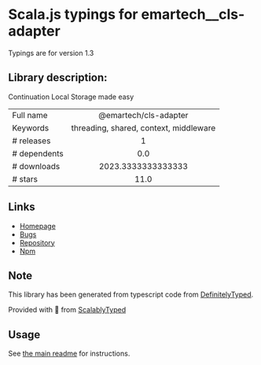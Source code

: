 
# Scala.js typings for emartech__cls-adapter

Typings are for version 1.3

## Library description:
Continuation Local Storage made easy

|                    |                 |
| ------------------ | :-------------: |
| Full name          | @emartech/cls-adapter |
| Keywords           | threading, shared, context, middleware |
| # releases         | 1 |
| # dependents       | 0.0 |
| # downloads        | 2023.3333333333333 |
| # stars            | 11.0 |

## Links
- [Homepage](https://github.com/emartech/cls-adapter#readme)
- [Bugs](https://github.com/emartech/cls-adapter/issues)
- [Repository](https://github.com/emartech/cls-adapter)
- [Npm](https://www.npmjs.com/package/%40emartech%2Fcls-adapter)
    


## Note
This library has been generated from typescript code from [DefinitelyTyped](https://definitelytyped.org).

Provided with :purple_heart: from [ScalablyTyped](https://github.com/oyvindberg/ScalablyTyped)

## Usage
See [the main readme](../../readme.md) for instructions.


